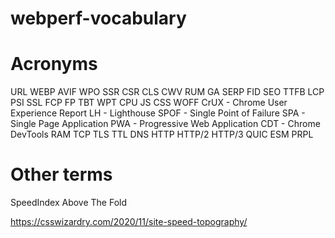# webperf-vocabulary

# Acronyms

URL
WEBP
AVIF
WPO
SSR
CSR
CLS
CWV
RUM
GA
SERP
FID
SEO
TTFB
LCP
PSI
SSL
FCP
FP
TBT
WPT
CPU
JS
CSS
WOFF
CrUX - Chrome User Experience Report
LH - Lighthouse
SPOF - Single Point of Failure
SPA - Single Page Application
PWA - Progressive Web Application
CDT - Chrome DevTools
RAM
TCP
TLS
TTL
DNS
HTTP
HTTP/2
HTTP/3
QUIC
ESM
PRPL

# Other terms

SpeedIndex
Above The Fold

https://csswizardry.com/2020/11/site-speed-topography/
